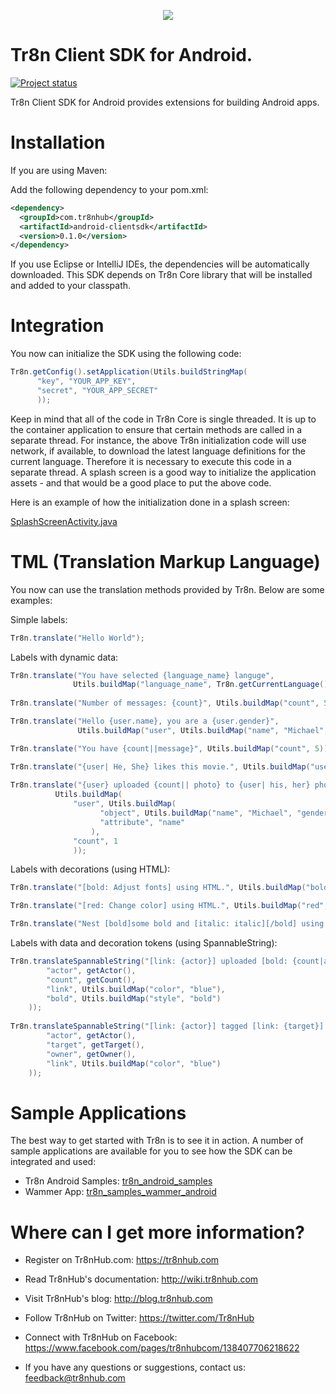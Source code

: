 <p align="center">
  <img src="https://raw.github.com/tr8n/tr8n/master/doc/screenshots/tr8nlogo.png">
</p>

Tr8n Client SDK for Android.
===

[![Project status](http://stillmaintained.com/tr8n/tr8n_android_clientsdk.png)](http://stillmaintained.com/tr8n/tr8n_android_clientsdk.png)

Tr8n Client SDK for Android provides extensions for building Android apps.

Installation
==================

If you are using Maven:

Add the following dependency to your pom.xml:

```xml
<dependency>
  <groupId>com.tr8nhub</groupId>
  <artifactId>android-clientsdk</artifactId>
  <version>0.1.0</version>
</dependency>
```

If you use Eclipse or IntelliJ IDEs, the dependencies will be automatically downloaded. This SDK depends on Tr8n Core library that will be installed and added to your classpath.


Integration
==================

You now can initialize the SDK using the following code:

```java
Tr8n.getConfig().setApplication(Utils.buildStringMap(
      "key", "YOUR_APP_KEY",
      "secret", "YOUR_APP_SECRET"
      ));
```

Keep in mind that all of the code in Tr8n Core is single threaded. It is up to the container application to ensure that certain methods are called in a separate thread.
For instance, the above Tr8n initialization code will use network, if available, to download the latest language definitions for the current language.
Therefore it is necessary to execute this code in a separate thread. A splash screen is a good way to initialize the application assets - and that would be a good place to put the above code.

Here is an example of how the initialization done in a splash screen:

[SplashScreenActivity.java](https://github.com/tr8n/tr8n_samples_wammer_android/blob/master/src/main/java/com/tr8n/samples/wammer/activities/SplashScreenActivity.java)

TML (Translation Markup Language)
==================

You now can use the translation methods provided by Tr8n. Below are some examples:

Simple labels:

```java
Tr8n.translate("Hello World");
```


Labels with dynamic data:

```java
Tr8n.translate("You have selected {language_name} languge", 
              Utils.buildMap("language_name", Tr8n.getCurrentLanguage().getEnglishName()));
          
Tr8n.translate("Number of messages: {count}", Utils.buildMap("count", 5));

Tr8n.translate("Hello {user.name}, you are a {user.gender}", 
               Utils.buildMap("user", Utils.buildMap("name", "Michael", "gender", "male")));

Tr8n.translate("You have {count||message}", Utils.buildMap("count", 5));

Tr8n.translate("{user| He, She} likes this movie.", Utils.buildMap("user", Utils.buildMap("gender", "male")));
      
Tr8n.translate("{user} uploaded {count|| photo} to {user| his, her} photo album.", 
          Utils.buildMap(
              "user", Utils.buildMap(
                    "object", Utils.buildMap("name", "Michael", "gender", "male"),
                    "attribute", "name"
                  ),
              "count", 1
              ));
```

Labels with decorations (using HTML):

```java
Tr8n.translate("[bold: Adjust fonts] using HTML.", Utils.buildMap("bold", "<strong>{$0}</strong>"));

Tr8n.translate("[red: Change color] using HTML.", Utils.buildMap("red", "<font color='red'>{$0}</font>"));

Tr8n.translate("Nest [bold]some bold and [italic: italic][/bold] using HTML.", Utils.buildMap("italic", "<i>{$0}</i>", "bold", "<strong>{$0}</strong>"));
```

Labels with data and decoration tokens (using SpannableString):

```java
Tr8n.translateSpannableString("[link: {actor}] uploaded [bold: {count|a document, #count# documents}] to a public folder.", Utils.buildMap(
        "actor", getActor(),
        "count", getCount(),
        "link", Utils.buildMap("color", "blue"),
        "bold", Utils.buildMap("style", "bold")
    ));
    
Tr8n.translateSpannableString("[link: {actor}] tagged [link: {target}] in [link: {owner::pos}] photo.", Utils.buildMap(
        "actor", getActor(),
        "target", getTarget(),
        "owner", getOwner(),
        "link", Utils.buildMap("color", "blue")
    ));
```


Sample Applications
==================

The best way to get started with Tr8n is to see it in action. A number of sample applications are available for you to see how the SDK can be integrated and used:

* Tr8n Android Samples: [tr8n_android_samples](https://github.com/tr8n/tr8n_android_samples)
* Wammer App: [tr8n_samples_wammer_android](https://github.com/tr8n/tr8n_samples_wammer_android)



Where can I get more information?
==================

* Register on Tr8nHub.com: https://tr8nhub.com

* Read Tr8nHub's documentation: http://wiki.tr8nhub.com

* Visit Tr8nHub's blog: http://blog.tr8nhub.com

* Follow Tr8nHub on Twitter: https://twitter.com/Tr8nHub

* Connect with Tr8nHub on Facebook: https://www.facebook.com/pages/tr8nhubcom/138407706218622

* If you have any questions or suggestions, contact us: feedback@tr8nhub.com



